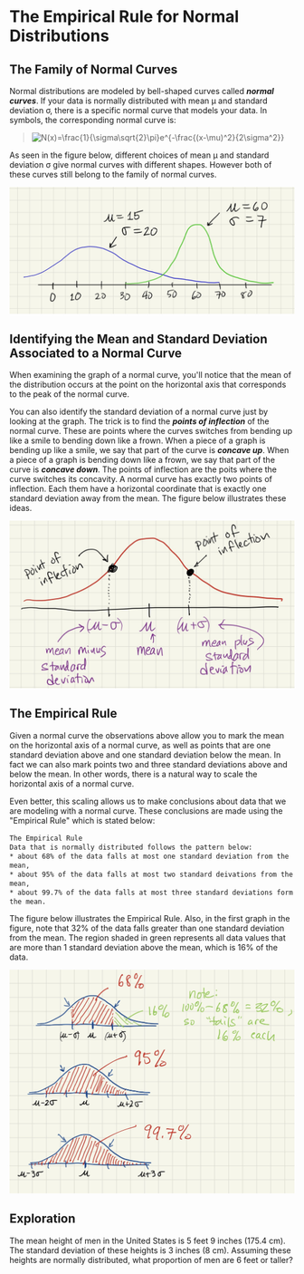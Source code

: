 # The Empirical Rule for Normal Distributions

## The Family of Normal Curves

Normal distributions are modeled by bell-shaped curves called ***normal curves***.  If your data is normally distributed with mean &mu; and standard deviation &sigma;, there is a specific normal curve that models your data.  In symbols, the corresponding normal curve is:

<blockquote>
<img src="https://latex.codecogs.com/gif.latex?N(x)=\frac{1}{\sigma\sqrt{2}\pi}e^{-\frac{(x-\mu)^2}{2\sigma^2}}" title="N(x)=\frac{1}{\sigma\sqrt{2}\pi}e^{-\frac{(x-\mu)^2}{2\sigma^2}}" />
</blockquote>

As seen in the figure below, different choices of mean &mu; and standard deviation &sigma; give normal curves with different shapes.  However both of these curves still belong to the family of normal curves.

![Diagram showing two normal curves with different means and standard deviations](../images/normal_curves.png)

## Identifying the Mean and Standard Deviation Associated to a Normal Curve

When examining the graph of a normal curve, you'll notice that the mean of the distribution occurs at the point on the horizontal axis that corresponds to the peak of the normal curve.  

You can also identify the standard deviation of a normal curve just by looking at the graph.  The trick is to find the ***points of inflection*** of the normal curve.  These are points where the curves switches from bending up like a smile to bending down like a frown.  When a piece of a graph is bending up like a smile, we say that part of the curve is ***concave up***.  When a piece of a graph is bending down like a frown, we say that part of the curve is ***concave down***.  The points of inflection are the poits where the curve switches its concavity.  A normal curve has exactly two points of inflection.  Each them have a horizontal coordinate that is exactly one standard deviation away from the mean.  The figure below illustrates these ideas.

![Normal curve with mean and points of inflection marked](../images/normal_anatomy.png)

## The Empirical Rule

Given a normal curve the observations above allow you to mark the mean on the horizontal axis of a normal curve, as well as points that are one standard deviation above and one standard deviation below the mean.  In fact we can also mark points two and three standard deviations above and below the mean.  In other words, there is a natural way to scale the horizontal axis of a normal curve.

Even better, this scaling allows us to make conclusions about data that we are modeling with a normal curve.  These conclusions are made using the "Empirical Rule" which is stated below:

```
The Empirical Rule
Data that is normally distributed follows the pattern below:
* about 68% of the data falls at most one standard deviation from the mean,
* about 95% of the data falls at most two standard deivations from the mean,
* about 99.7% of the data falls at most three standard deviations form the mean.
```

 The figure below illustrates the Empirical Rule.  Also, in the first graph in the figure, note that 32% of the data falls greater than one standard deviation from the mean. The region shaded in green represents all data values that are more than 1 standard deviation above the mean, which is 16% of the data.

![Normal curve with areas shaded](../images/empirical_rule.png)

## Exploration

The mean height of men in the United States is 5 feet 9 inches (175.4 cm).  The standard deviation of these heights is 3 inches (8 cm).  Assuming these heights are normally distributed, what proportion of men are 6 feet or taller?
